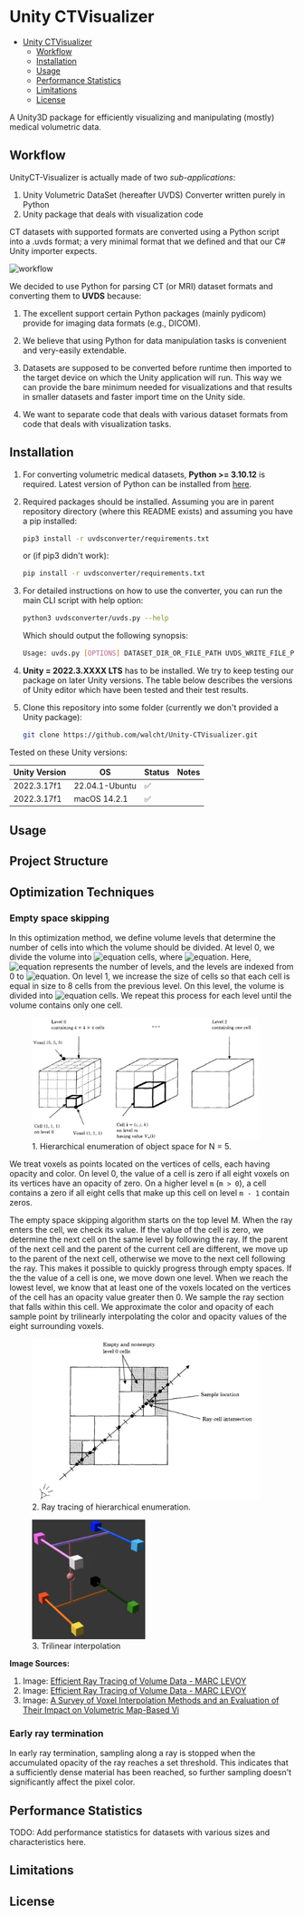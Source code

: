 # Unity CTVisualizer

<!--toc:start-->
- [Unity CTVisualizer](#unity-ctvisualizer)
  - [Workflow](#workflow)
  - [Installation](#installation)
  - [Usage](#usage)
  - [Performance Statistics](#performance-statistics)
  - [Limitations](#limitations)
  - [License](#license)
<!--toc:end-->

A Unity3D package for efficiently visualizing and manipulating (mostly)
medical volumetric data.

## Workflow

UnityCT-Visualizer is actually made of two *sub-applications*:

1. Unity Volumetric DataSet (hereafter UVDS) Converter written purely in Python
1. Unity package that deals with visualization code

CT datasets with supported formats are converted using a Python script into a .uvds
format; a very minimal format that we defined and that our C# Unity importer expects.

![workflow](https://github.com/walcht/Unity-Immersive-Analytics/assets/89390465/b603309f-642f-4978-b999-57a27ebb7e6a)

We decided to use Python for parsing CT (or MRI) dataset formats and converting
them to **UVDS** because:

1. The excellent support certain Python packages (mainly pydicom) provide
for imaging data formats (e.g., DICOM).

1. We believe that using Python for data manipulation tasks is convenient and
very-easily extendable.

1. Datasets are supposed to be converted before runtime then imported to the target
device on which the Unity application will run. This way we can provide the bare
minimum needed for visualizations and that results in smaller datasets and faster
import time on the Unity side.

1. We want to separate code that deals with various dataset formats from code
that deals with visualization tasks.

## Installation

1. For converting volumetric medical datasets, **Python >= 3.10.12** is required.
Latest version of Python can be installed from [here](https://www.python.org/downloads/).
1. Required packages should be installed. Assuming you are in parent repository directory
(where this README exists) and assuming you have a pip installed:

    ```bash
    pip3 install -r uvdsconverter/requirements.txt
    ```

    or (if pip3 didn't work):

    ```bash
    pip install -r uvdsconverter/requirements.txt
    ```

1. For detailed instructions on how to use the converter, you can run the main
CLI script with help option:

    ```bash
    python3 uvdsconverter/uvds.py --help
    ```

    Which should output the following synopsis:

    ```bash
    Usage: uvds.py [OPTIONS] DATASET_DIR_OR_FILE_PATH UVDS_WRITE_FILE_PATH
    ```

1. **Unity = 2022.3.XXXX LTS** has to be installed. We try to keep testing our
package on later Unity versions. The table below describes the versions of
Unity editor which have been tested and their test results.

1. Clone this repository into some folder (currently we don't provided a Unity
package):

    ```bash
    git clone https://github.com/walcht/Unity-CTVisualizer.git
    ```

Tested on these Unity versions:

| Unity Version | OS             | Status | Notes |
|---------------|----------------|--------|-------|
| 2022.3.17f1   | 22.04.1-Ubuntu |:white_check_mark:||
| 2022.3.17f1   | macOS 14.2.1   |:white_check_mark:||

## Usage

## Project Structure

## Optimization Techniques

### Empty space skipping

In this optimization method, we define volume levels that determine the number of cells into which the volume should be divided. At level 0, we divide the volume into ![equation](https://latex.codecogs.com/svg.image?{\color{White}N\times&space;N\times&space;N}) cells, where ![equation](https://latex.codecogs.com/svg.image?{\color{White}N=2^{M}}). Here, ![equation](https://latex.codecogs.com/svg.image?{\color{White}M&plus;1}) represents the number of levels, and the levels are indexed from 0 to ![equation](https://latex.codecogs.com/svg.image?{\color{White}M}). On level 1, we increase the size of cells so that each cell is equal in size to 8 cells from the previous level. On this level, the volume is divided into  ![equation](https://latex.codecogs.com/svg.image?{\color{White}N\times&space;N\times&space;N}) cells. We repeat this process for each level until the volume contains only one cell.
<p>
<figure>
<img src="Documentation/1empty_space_skipping.png" alt="Hierarchical enumeration of object space for N = 5." width="400">
<figcaption>1. Hierarchical enumeration of object space for N = 5.</figcaption>
</figure>
</p>

We treat voxels as points located on the vertices of cells, each having opacity and color. On level 0, the value of a cell is zero if all eight voxels on its vertices have an opacity of zero. On a higher level `m` (`m > 0`), a cell contains a zero if all eight cells that make up this cell on level `m - 1` contain zeros.

The empty space skipping algorithm starts on the top level M. When the ray enters the cell, we check its value. If the value of the cell is zero, we determine the next cell on the same level by following the ray. If the parent of the next cell and the parent of the current cell are different, we move up to the parent of the next cell, otherwise we move to the next cell following the ray. This makes it possible to quickly progress through empty spaces. 
If the the value of a cell is one, we move down one level. When we reach the lowest level, we know that at least one of the voxels located on the vertices of the cell has an opacity value greater then 0. We sample the ray section that falls within this cell. We approximate the color and opacity of each sample point by trilinearly interpolating the color and opacity values of the eight surrounding voxels.
<p>
<figure>
<img src="Documentation/2empty_space_skipping.png" alt="Ray tracing of hierarchical enumeration." width="400">
<figcaption>2. Ray tracing of hierarchical enumeration.</figcaption>
</figure>
</p>

<p>
<figure>
<img src="Documentation/3trilinear_interpolation.png" alt="Ray tracing of hierarchical enumeration." width="200">
<figcaption>3. Trilinear interpolation</figcaption>
</figure>
</p>

**Image Sources:**

1. Image: [Efficient Ray Tracing of Volume Data - MARC LEVOY](https://www.cs.ucdavis.edu/~ma/ECS177/papers/levoy_raytrace_vol.pdf)
2. Image: [Efficient Ray Tracing of Volume Data - MARC LEVOY](https://www.cs.ucdavis.edu/~ma/ECS177/papers/levoy_raytrace_vol.pdf)
3. Image: [A Survey of Voxel Interpolation Methods and an Evaluation of Their Impact on Volumetric Map-Based Vi](https://www.youtube.com/watch?v=eHgETqZebiI)

### Early ray termination

In early ray termination, sampling along a ray is stopped when the accumulated opacity of the ray reaches a set threshold. This indicates that a sufficiently dense material has been reached, so further sampling doesn't significantly affect the pixel color.

## Performance Statistics

TODO: Add performance statistics for datasets with various sizes and characteristics
here.

## Limitations

## License
